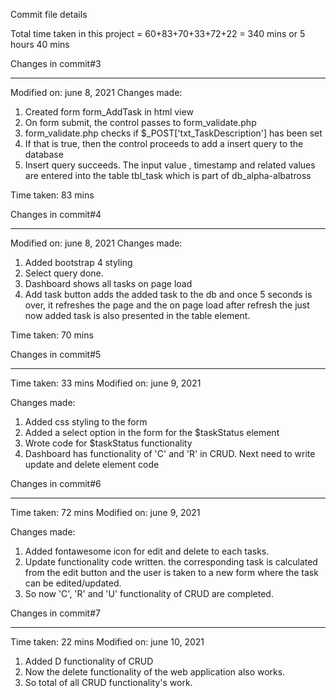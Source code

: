 Commit file details

Total time taken in this project = 60+83+70+33+72+22 = 340 mins or 5 hours 40 mins

Changes in commit#3
********************

Modified on: june 8, 2021
Changes made: 

1. Created form form_AddTask in html view
2. On form submit, the control passes to form_validate.php
3. form_validate.php checks if $_POST['txt_TaskDescription'] has been set
4. If that is true, then the control proceeds to add a insert query to the database
5. Insert query succeeds. The input value , timestamp and related values are entered into the table tbl_task which is part of db_alpha-albatross

Time taken: 83 mins


Changes in commit#4
********************

Modified on: june 8, 2021
Changes made: 

1. Added bootstrap 4 styling
2. Select query done. 
3. Dashboard shows all tasks on page load
4. Add task button adds the added task to the db and once 5 seconds is over, it refreshes the page and the on page load after refresh the just now added task is also presented in the table element.


Time taken: 70 mins


Changes in commit#5
********************

Time taken: 33 mins
Modified on: june 9, 2021

Changes made: 
1. Added css styling to the form
2. Added a select option in the form for the $taskStatus element
3. Wrote code for $taskStatus functionality
4. Dashboard has functionality of 'C' and 'R' in CRUD. Next need to write update and delete element code


Changes in commit#6
********************

Time taken: 72 mins
Modified on: june 9, 2021

Changes made:
1. Added fontawesome icon for edit and delete to each tasks.
2. Update functionality code written. the corresponding task is calculated from the edit button and the user is taken to a new form where the task can be edited/updated.
3. So now 'C', 'R' and 'U' functionality of CRUD are completed.


Changes in commit#7
********************

Time taken: 22 mins
Modified on: june 10, 2021

1. Added D functionality of CRUD
2. Now the delete functionality of the web application also works.
3. So total of all CRUD functionality's work.








